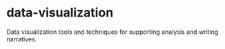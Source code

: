 # data-visualization
Data visualization tools and techniques for supporting analysis and writing narratives.
